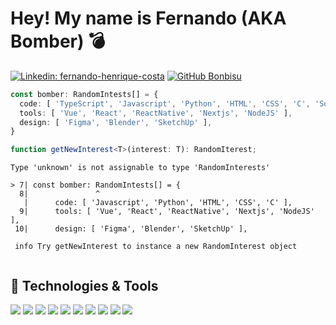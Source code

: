 # Hey! My name is Fernando (AKA Bomber) 💣 

[![Linkedin: fernando-henrique-costa](https://img.shields.io/badge/-fernando&#8722;henrique&#8722;costa-blue?style=flat-square&logo=Linkedin&logoColor=white&link=https://www.linkedin.com/in/fernando-henrique-costa/)](https://www.linkedin.com/in/fernando-henrique-costa/)
[![GitHub Bonbisu](https://img.shields.io/github/followers/Bonbisu?label=follow&style=social)](https://github.com/Bonbisu)

```ts
const bomber: RandomIntests[] = {
  code: [ 'TypeScript', 'Javascript', 'Python', 'HTML', 'CSS', 'C', 'Solidity' ],
  tools: [ 'Vue', 'React', 'ReactNative', 'Nextjs', 'NodeJS' ],
  design: [ 'Figma', 'Blender', 'SketchUp' ],
}

function getNewInterest<T>(interest: T): RandomIterest;

```

```TypeScrypt error in ./README.md/resume.ts(7,14)
Type 'unknown' is not assignable to type 'RandomInterests'

> 7| const bomber: RandomIntests[] = {
  8|               ^   
   |      code: [ 'Javascript', 'Python', 'HTML', 'CSS', 'C' ],
  9|      tools: [ 'Vue', 'React', 'ReactNative', 'Nextjs', 'NodeJS' ],
 10|      design: [ 'Figma', 'Blender', 'SketchUp' ],
 
 info Try getNewInterest to instance a new RandomInterest object
 
```

## 🔧 Technologies & Tools

![](https://img.shields.io/badge/OS-Linux-informational?style=flat&logo=linux&logoColor=white&color=blueviolet)
![](https://img.shields.io/badge/Editor-VS_Code-informational?style=flat&logo=visual-studio-code&logoColor=white&color=blueviolet)
![](https://img.shields.io/badge/Code-Python-informational?style=flat&logo=python&logoColor=white&color=blueviolet)
![](https://img.shields.io/badge/Code-Javascript-informational?style=flat&logo=javascript&logoColor=white&color=blueviolet)
![](https://img.shields.io/badge/Shell-ZSH-informational?style=flat&logo=gnu-bash&logoColor=white&color=blueviolet)
![](https://img.shields.io/badge/Tools-ReactJS-informational?style=flat&logo=react&logoColor=white&color=blueviolet)
![](https://img.shields.io/badge/Tools-NextJS-informational?style=flat&logo=react&logoColor=white&color=blueviolet)
![](https://img.shields.io/badge/Tools-ReactNative-informational?style=flat&logo=react&logoColor=white&color=blueviolet)
![](https://img.shields.io/badge/Tools-MongoDB-informational?style=flat&logo=mongodb&logoColor=white&color=blueviolet)
![](https://img.shields.io/badge/Tools-SQL-informational?style=flat&logo=mysql&logoColor=white&color=blueviolet)
